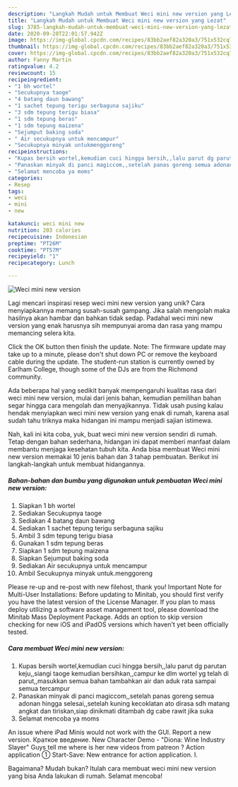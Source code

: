 ```yaml
---
description: "Langkah Mudah untuk Membuat Weci mini new version yang Lezat"
title: "Langkah Mudah untuk Membuat Weci mini new version yang Lezat"
slug: 3785-langkah-mudah-untuk-membuat-weci-mini-new-version-yang-lezat
date: 2020-09-28T22:01:57.942Z
image: https://img-global.cpcdn.com/recipes/83bb2aef82a320a3/751x532cq70/weci-mini-new-version-foto-resep-utama.jpg
thumbnail: https://img-global.cpcdn.com/recipes/83bb2aef82a320a3/751x532cq70/weci-mini-new-version-foto-resep-utama.jpg
cover: https://img-global.cpcdn.com/recipes/83bb2aef82a320a3/751x532cq70/weci-mini-new-version-foto-resep-utama.jpg
author: Fanny Martin
ratingvalue: 4.2
reviewcount: 15
recipeingredient:
- "1 bh wortel"
- "Secukupnya taoge"
- "4 batang daun bawang"
- "1 sachet tepung terigu serbaguna sajiku"
- "3 sdm tepung terigu biasa"
- "1 sdm tepung beras"
- "1 sdm tepung maizena"
- "Sejumput baking soda"
- " Air secukupnya untuk mencampur"
- "Secukupnya minyak untukmenggoreng"
recipeinstructions:
- "Kupas bersih wortel,kemudian cuci hingga bersih,,lalu parut dg parutan keju,,siangi taoge kemudian bersihkan,,campur ke dlm wortel yg telah di parut,,masukkan semua bahan tambahkan air dan aduk rata sampai semua tercampur"
- "Panaskan minyak di panci magiccom,,setelah panas goreng semua adonan hingga selesai,,setelah kuning kecoklatan ato dirasa sdh matang angkat dan tiriskan,siap dinikmati ditambah dg cabe rawit jika suka"
- "Selamat mencoba ya moms"
categories:
- Resep
tags:
- weci
- mini
- new

katakunci: weci mini new 
nutrition: 203 calories
recipecuisine: Indonesian
preptime: "PT26M"
cooktime: "PT57M"
recipeyield: "1"
recipecategory: Lunch

---
```



![Weci mini new version](https://img-global.cpcdn.com/recipes/83bb2aef82a320a3/751x532cq70/weci-mini-new-version-foto-resep-utama.jpg)

Lagi mencari inspirasi resep weci mini new version yang unik? Cara menyiapkannya memang susah-susah gampang. Jika salah mengolah maka hasilnya akan hambar dan bahkan tidak sedap. Padahal weci mini new version yang enak harusnya sih mempunyai aroma dan rasa yang mampu memancing selera kita.

Click the OK button then finish the update. Note: The firmware update may take up to a minute, please don&#39;t shut down PC or remove the keyboard cable during the update. The student-run station is currently owned by Earlham College, though some of the DJs are from the Richmond community.

Ada beberapa hal yang sedikit banyak mempengaruhi kualitas rasa dari weci mini new version, mulai dari jenis bahan, kemudian pemilihan bahan segar hingga cara mengolah dan menyajikannya. Tidak usah pusing kalau hendak menyiapkan weci mini new version yang enak di rumah, karena asal sudah tahu triknya maka hidangan ini mampu menjadi sajian istimewa.


Nah, kali ini kita coba, yuk, buat weci mini new version sendiri di rumah. Tetap dengan bahan sederhana, hidangan ini dapat memberi manfaat dalam membantu menjaga kesehatan tubuh kita. Anda bisa membuat Weci mini new version memakai 10 jenis bahan dan 3 tahap pembuatan. Berikut ini langkah-langkah untuk membuat hidangannya.

<!--inarticleads1-->

##### Bahan-bahan dan bumbu yang digunakan untuk pembuatan Weci mini new version:

1. Siapkan 1 bh wortel
1. Sediakan Secukupnya taoge
1. Sediakan 4 batang daun bawang
1. Sediakan 1 sachet tepung terigu serbaguna sajiku
1. Ambil 3 sdm tepung terigu biasa
1. Gunakan 1 sdm tepung beras
1. Siapkan 1 sdm tepung maizena
1. Siapkan Sejumput baking soda
1. Sediakan  Air secukupnya untuk mencampur
1. Ambil Secukupnya minyak untuk.menggoreng


Please re-up and re-post with new filehost, thank you! Important Note for Multi-User Installations: Before updating to Minitab, you should first verify you have the latest version of the License Manager. If you plan to mass deploy utilizing a software asset management tool, please download the Minitab Mass Deployment Package. Adds an option to skip version checking for new iOS and iPadOS versions which haven&#39;t yet been officially tested. 

<!--inarticleads2-->

##### Cara membuat Weci mini new version:

1. Kupas bersih wortel,kemudian cuci hingga bersih,,lalu parut dg parutan keju,,siangi taoge kemudian bersihkan,,campur ke dlm wortel yg telah di parut,,masukkan semua bahan tambahkan air dan aduk rata sampai semua tercampur
1. Panaskan minyak di panci magiccom,,setelah panas goreng semua adonan hingga selesai,,setelah kuning kecoklatan ato dirasa sdh matang angkat dan tiriskan,siap dinikmati ditambah dg cabe rawit jika suka
1. Selamat mencoba ya moms


An issue where iPad Minis would not work with the GUI. Report a new version. Краткое введение. New Character Demo - &#34;Diona: Wine Industry Slayer&#34; Guys tell me where is her new videos from patreon ? Action application ① Start-Save: New entrance for action application. Ⅰ. 

Bagaimana? Mudah bukan? Itulah cara membuat weci mini new version yang bisa Anda lakukan di rumah. Selamat mencoba!
